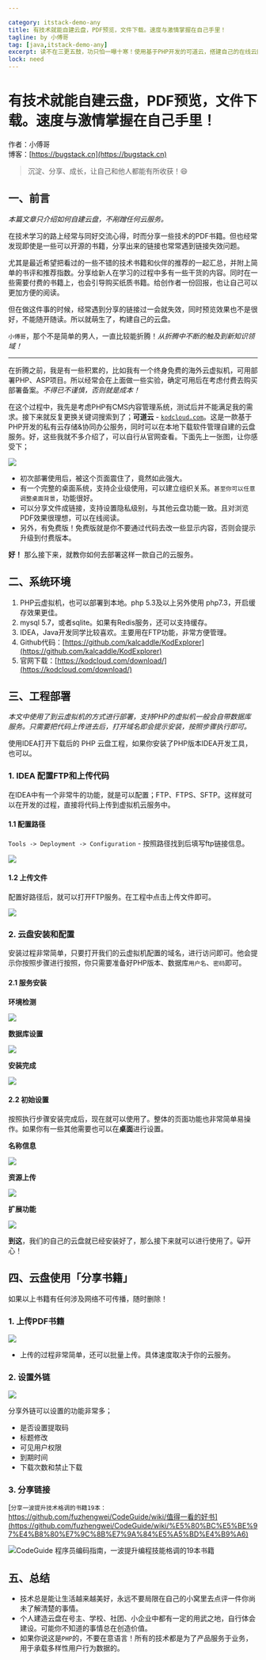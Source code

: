 ```yaml
---

category: itstack-demo-any
title: 有技术就能自建云盘，PDF预览，文件下载。速度与激情掌握在自己手里！
tagline: by 小傅哥
tag: [java,itstack-demo-any]
excerpt: 读不在三更五鼓，功只怕一曝十寒！使用基于PHP开发的可道云，搭建自己的在线云网盘，图书上传、预览学习、多人操作。爽歪歪！
lock: need
---
```


# 有技术就能自建云盘，PDF预览，文件下载。速度与激情掌握在自己手里！

作者：小傅哥
<br/>博客：[https://bugstack.cn](https://bugstack.cn)

> 沉淀、分享、成长，让自己和他人都能有所收获！😄

## 一、前言

*本篇文章只介绍如何自建云盘，不剐蹭任何云服务。*

在技术学习的路上经常与同好交流心得，时而分享一些技术的PDF书籍。但也经常发现即使是一些可以开源的书籍，分享出来的链接也常常遇到链接失效问题。

尤其是最近希望把看过的一些不错的技术书籍和伙伴的推荐的一起汇总，并附上简单的书评和推荐指数。分享给新人在学习的过程中多有一些干货的内容。同时在一些需要付费的书籍上，也会引导购买纸质书籍。给创作者一份回报，也让自己可以更加方便的阅读。

但在做这件事的时候，经常遇到分享的链接过一会就失效，同时预览效果也不是很好，不能随开随读。所以就萌生了，构建自己的云盘。

`小傅哥`，那个不是简单的男人，一直比较能折腾！*从折腾中不断的触及到新知识领域！*

---

在折腾之前，我是有一些积累的，比如我有一个终身免费的海外云虚拟机，可用部署PHP、ASP项目。所以经常会在上面做一些实验，确定可用后在考虑付费去购买部署备案。*不得已不谨慎，否则就是成本！*

在这个过程中，我先是考虑PHP有CMS内容管理系统，测试后并不能满足我的需求。接下来就反复更换关键词搜索到了；**可道云** - [`kodcloud.com`](http://www.kodcloud.com/)。这是一款基于PHP开发的私有云存储&协同办公服务，同时可以在本地下载软件管理自建的云盘服务。好，这些我就不多介绍了，可以自行从官网查看。下面先上一张图，让你感受下；

![](https://bugstack.cn/assets/images/2020/itstack-200510-1.png)

- 初次部署使用后，被这个页面震住了，竟然如此强大。
- 有一个完整的桌面系统，支持企业级使用，可以建立组织关系。`甚至你可以任意调整桌面背景`，功能很好。
- 可以分享文件成链接，支持设置隐私级别，与其他云盘功能一致。且对浏览PDF效果很理想，可以在线阅读。
- 另外，有免费版！免费版就是你不要通过代码去改一些显示内容，否则会提示升级到付费版本。

**好！** 那么接下来，就教你如何去部署这样一款自己的云服务。

## 二、系统环境

1. PHP云虚拟机，也可以部署到本地。php 5.3及以上另外使用 php7.3，开启缓存效果更佳。
2. mysql 5.7，或者sqlite。如果有Redis服务，还可以支持缓存。
3. IDEA，Java开发同学比较喜欢。主要用在FTP功能，非常方便管理。
4. Github代码：[https://github.com/kalcaddle/KodExplorer](https://github.com/kalcaddle/KodExplorer)
5. 官网下载：[https://kodcloud.com/download/](https://kodcloud.com/download/)

## 三、工程部署

*本文中使用了到云虚拟机的方式进行部署，支持PHP的虚拟机一般会自带数据库服务。只需要把代码上传进去后，打开域名即会提示安装，按照步骤执行即可。*

使用IDEA打开下载后的 PHP 云盘工程，如果你安装了PHP版本IDEA开发工具，也可以。

### 1. IDEA 配置FTP和上传代码

在IDEA中有一个非常牛的功能，就是可以配置；FTP、FTPS、SFTP。这样就可以在开发的过程，直接将代码上传到虚拟机云服务中。

#### 1.1 配置路径

`Tools -> Deployment -> Configuration` - 按照路径找到后填写ftp链接信息。

![](https://bugstack.cn/assets/images/2020/itstack-200510-2.png)

#### 1.2 上传文件

配置好路径后，就可以打开FTP服务。在工程中点击上传文件即可。

![](https://bugstack.cn/assets/images/2020/itstack-200510-3.png)

### 2. 云盘安装和配置

安装过程非常简单，只要打开我们的云虚拟机配置的域名，进行访问即可。他会提示你按照步骤进行按照，你只需要准备好PHP版本、数据库`用户名`、`密码`即可。

#### 2.1 服务安装

**环境检测**

![](https://bugstack.cn/assets/images/2020/itstack-200510-4.png)

**数据库设置**

![](https://bugstack.cn/assets/images/2020/itstack-200510-5.png)

**安装完成**

![](https://bugstack.cn/assets/images/2020/itstack-200510-6.png)

#### 2.2 初始设置

按照执行步骤安装完成后，现在就可以使用了。整体的页面功能也非常简单易操作。如果你有一些其他需要也可以在**桌面**进行设置。

**名称信息**

![](https://bugstack.cn/assets/images/2020/itstack-200510-7.png)

**资源上传**

![](https://bugstack.cn/assets/images/2020/itstack-200510-8.png)

**扩展功能**

![](https://bugstack.cn/assets/images/2020/itstack-200510-9.png)



**到这**，我们的自己的云盘就已经安装好了，那么接下来就可以进行使用了。😺开心！

## 四、云盘使用「分享书籍」

如果以上书籍有任何涉及网络不可传播，随时删除！



### 1. 上传PDF书籍

![](https://bugstack.cn/assets/images/2020/itstack-200510-10.png)

- 上传的过程非常简单，还可以批量上传。具体速度取决于你的云服务。

### 2. 设置外链

![](https://bugstack.cn/assets/images/2020/itstack-200510-11.png)

分享外链可以设置的功能非常多；

- 是否设置提取码
- 标题修改
- 可见用户权限
- 到期时间
- 下载次数和禁止下载

### 3. 分享链接

[`分享一波提升技术格调的书籍19本：`https://github.com/fuzhengwei/CodeGuide/wiki/值得一看的好书](https://github.com/fuzhengwei/CodeGuide/wiki/%E5%80%BC%E5%BE%97%E4%B8%80%E7%9C%8B%E7%9A%84%E5%A5%BD%E4%B9%A6)

![CodeGuide 程序员编码指南，一波提升编程技能格调的19本书籍](https://bugstack.cn/assets/images/2020/itstack-200510-12.png)

## 五、总结

- 技术总是能让生活越来越美好，永远不要局限在自己的小窝里去点评一件你尚未了解清楚的事情。
- 个人建造云盘在号主、学校、社团、小企业中都有一定的用武之地，自行体会建设。可能你不知道的事情总在创造价值。
- 如果你说这是`PHP`的，不要在意语言！所有的技术都是为了产品服务于业务，用于承载多样性用户行为数据的。

